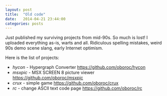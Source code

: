 ```yaml
---
layout: post
title:  "Old code"
date:   2014-04-21 23:44:00
categories: posts
---
```


Just published my surviving projects from mid-90s. So much is lost!
I uploaded everything as-is, warts and all. Ridiculous spelling mistakes,
weird 90s demo scene slang, early Internet optimism.

Here is the list of projects:

* _hycon_ - Hypergraph Converter <https://github.com/oboroc/hycon>
* _msxpic_ - MSX SCREEN 8 picture viewer <https://github.com/oboroc/msxpic>
* _crux_ - simple game <https://github.com/oboroc/crux>
* _rc_ - change ASCII text code page <https://github.com/oboroc/rc>
